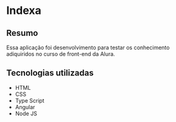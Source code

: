 # Indexa

## Resumo
 Essa aplicação foi desenvolvimento para testar os conhecimento adiquiridos no curso de front-end da Alura.
 
 ## Tecnologias utilizadas
 - HTML
 - CSS
 - Type Script
 - Angular
 - Node JS